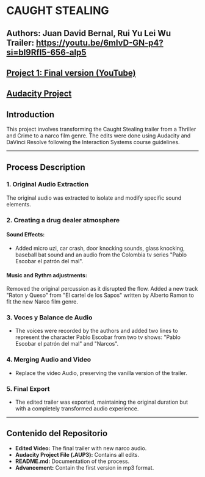 # CAUGHT STEALING
**Authors:** Juan David Bernal, Rui Yu Lei Wu   
**Trailer:** https://youtu.be/6mIvD-GN-p4?si=bI9Rfl5-656-alp5
---
[Project 1: Final version (YouTube)](https://youtu.be/rB6CcYWYT3c)
---
[Audacity Project](https://drive.google.com/file/d/1VPQxjPktR6g681vILN_lY15Fjla5_an_/view?usp=drive_link)
---

## Introduction
This project involves transforming the Caught Stealing trailer from a Thriller and Crime to a narco film genre. The edits were done using Audacity and DaVinci Resolve following the Interaction Systems course guidelines.

---

## Process Description

### 1. Original Audio Extraction
The original audio was extracted to isolate and modify specific sound elements.

### 2. Creating a drug dealer atmosphere
#### Sound Effects:
- Added micro uzi, car crash, door knocking sounds, glass knocking, baseball bat sound and an audio from the Colombia tv series "Pablo Escobar el patrón del mal".

#### Music and Rythm adjustments:
Removed the original percussion as it disrupted the flow. Added a new track "Raton y Queso" from "El cartel de los Sapos" written by Alberto Ramon to fit the new Narco film genre.

### 3. Voces y Balance de Audio
- The voices were recorded by the authors and added two lines to represent the character Pablo Escobar from two tv shows: "Pablo Escobar el patrón del mal" and "Narcos". 

### 4. Merging Audio and Video
- Replace the video Audio, preserving the vanilla version of the trailer.

### 5. Final Export
- The edited trailer was exported, maintaining the original duration but with a completely transformed audio experience.

---

## Contenido del Repositorio
- **Edited Video:** The final trailer with new narco audio.
- **Audacity Project File (.AUP3):** Contains all edits.  
- **README.md:** Documentation of the process.
- **Advancement:** Contain the first version in mp3 format.
